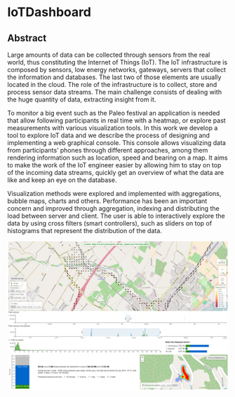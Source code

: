 # IoTDashboard

## Abstract

Large amounts of data can be collected through sensors from the real world, thus constituting the Internet
of Things (IoT). The IoT infrastructure is composed by sensors, low energy networks, gateways, servers that
collect the information and databases. The last two of those elements are usually located in the cloud. The
role of the infrastructure is to collect, store and process sensor data streams. The main challenge consists
of dealing with the huge quantity of data, extracting insight from it.

To monitor a big event such as the Paleo festival an application is needed that allow following participants
in real time with a heatmap, or explore past measurements with various visualization tools. In this work we
develop a tool to explore IoT data and we describe the process of designing and implementing a web
graphical console. This console allows visualizing data from participants’ phones through different
approaches, among them rendering information such as location, speed and bearing on a map. It aims to
make the work of the IoT engineer easier by allowing him to stay on top of the incoming data streams,
quickly get an overview of what the data are like and keep an eye on the database.

Visualization methods were explored and implemented with aggregations, bubble maps, charts and others.
Performance has been an important concern and improved through aggregation, indexing and distributing
the load between server and client. The user is able to interactively explore the data by using cross filters
(smart controllers), such as sliders on top of histograms that represent the distribution of the data.

![Interface](interface.png)